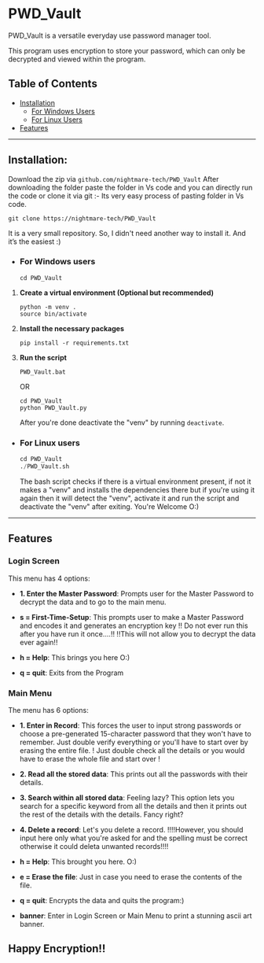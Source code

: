 # PWD_Vault

PWD_Vault is a versatile everyday use password manager tool.

This program uses encryption to store your password, which can only be decrypted and viewed within the program.

## Table of Contents

- [Installation](#installation)
  - [For Windows Users](#for-windows-users)
  - [For Linux Users](#for-linux-users)
- [Features](#features)

---

## Installation:

Download the zip via `github.com/nightmare-tech/PWD_Vault` After downloading the folder paste the folder in Vs code and you can directly run the code or clone it via git :-
Its very easy process of pasting folder in Vs code.
```
git clone https://nightmare-tech/PWD_Vault
```

It is a very small repository. So, I didn't need another way to install it. And it’s the easiest :)

- ### For Windows users

    ```
    cd PWD_Vault
    ```

 1. **Create a virtual environment (Optional but recommended)**

    ```
    python -m venv .
    source bin/activate
    ```

 2. **Install the necessary packages**

    ```
    pip install -r requirements.txt
    ```

 3. **Run the script**

    ```
    PWD_Vault.bat
    ```

     OR

    ```
    cd PWD_Vault
    python PWD_Vault.py
    ```

    After you're done deactivate the "venv" by running `deactivate`.

- ### For Linux users

    ```python
    cd PWD_Vault
    ./PWD_Vault.sh
    ```

    The bash script checks if there is a virtual environment present, if not it makes a "venv" and installs the dependencies there but if you're using it again then it will detect the "venv", activate it and run the script and deactivate the "venv" after exiting.
    You're Welcome O:)

---

## Features

### Login Screen

This menu has 4 options:

- **1. Enter the Master Password**:
    Prompts user for the Master Password to decrypt the data and to go to the main menu.

- **s = First-Time-Setup**:
    This prompts user to make a Master Password and encodes it and generates an encryption key
    !! Do not ever run this after you have run it once....!!
    !!This will not allow you to decrypt the data ever again!!

- **h = Help**:
    This brings you here O:)

- **q = quit**:
    Exits from the Program

### Main Menu

The menu has 6 options:

- **1. Enter in Record**:
    This forces the user to input strong passwords or choose a pre-generated 15-character password that they won't have to remember. Just double verify everything or you'll have to start over by erasing the entire file.
    ! Just double check all the details or you would have to erase the whole file and start over !

- **2. Read all the stored data**:
    This prints out all the passwords with their details.

- **3. Search within all stored data**:
    Feeling lazy?
    This option lets you search for a specific keyword from all the details and then it prints out the rest of the details with the details. Fancy right?

- **4. Delete a record**:
    Let's you delete a record.
    !!!!However, you should input here only what you're asked for and the spelling must be correct otherwise it could deleta unwanted records!!!!

- **h = Help**:
    This brought you here. O:)

- **e = Erase the file**:
    Just in case you need to erase the contents of the file.

- **q = quit**:
    Encrypts the data and quits the program:)

- **banner**: Enter in Login Screen or Main Menu to print a stunning ascii art banner.

## Happy Encryption!!
